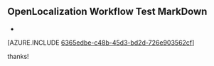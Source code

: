 ## OpenLocalization Workflow Test MarkDown
* 

[AZURE.INCLUDE [6365edbe-c48b-45d3-bd2d-726e903562cf](calleeMd1.md)]

 
thanks!